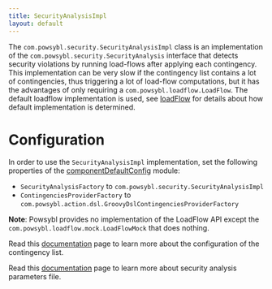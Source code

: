 ```yaml
---
title: SecurityAnalysisImpl
layout: default
---
```


The `com.powsybl.security.SecurityAnalysisImpl` class is an implementation of the `com.powsybl.security.SecurityAnalysis`
interface that detects security violations by running load-flows after applying each contingency. This implementation can be very
slow if the contingency list contains a lot of contingencies, thus triggering a lot of load-flow computations, but it has the advantages of only requiring a `com.powsybl.loadflow.LoadFlow`. The default loadflow implementation is used, see [loadFlow](../configuration/modules/loadflow.md) for details about how default implementation is determined.

# Configuration
In order to use the `SecurityAnalysisImpl` implementation, set the following properties of the [componentDefaultConfig](../configuration/modules/componentDefaultConfig.md)
module:
- `SecurityAnalysisFactory` to `com.powsybl.security.SecurityAnalysisImpl`
- `ContingenciesProviderFactory` to `com.powsybl.action.dsl.GroovyDslContingenciesProviderFactory`

**Note**: Powsybl provides no implementation of the LoadFlow API except the `com.powsybl.loadflow.mock.LoadFlowMock` that
does nothing.

Read this [documentation](../contingencies/index.md) page to learn more about the configuration of the contingency list.

Read this [documentation](../configuration/parameters/SecurityAnalysisParameters.md) page to learn more about
security analysis parameters file.
